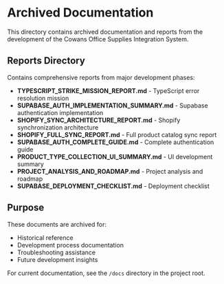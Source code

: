 # Archived Documentation

This directory contains archived documentation and reports from the development of the Cowans Office Supplies Integration System.

## Reports Directory

Contains comprehensive reports from major development phases:

- **TYPESCRIPT_STRIKE_MISSION_REPORT.md** - TypeScript error resolution mission
- **SUPABASE_AUTH_IMPLEMENTATION_SUMMARY.md** - Supabase authentication implementation
- **SHOPIFY_SYNC_ARCHITECTURE_REPORT.md** - Shopify synchronization architecture
- **SHOPIFY_FULL_SYNC_REPORT.md** - Full product catalog sync report
- **SUPABASE_AUTH_COMPLETE_GUIDE.md** - Complete authentication guide
- **PRODUCT_TYPE_COLLECTION_UI_SUMMARY.md** - UI development summary
- **PROJECT_ANALYSIS_AND_ROADMAP.md** - Project analysis and roadmap
- **SUPABASE_DEPLOYMENT_CHECKLIST.md** - Deployment checklist

## Purpose

These documents are archived for:
- Historical reference
- Development process documentation
- Troubleshooting assistance
- Future development insights

For current documentation, see the `/docs` directory in the project root.